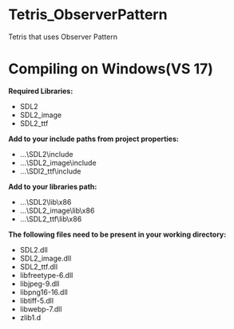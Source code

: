 # Tetris_ObserverPattern
Tetris that uses Observer Pattern

# Compiling on Windows(VS 17)
**Required  Libraries:**

* SDL2
* SDL2_image
* SDL2_ttf

**Add to your include paths from project properties:**

* ...\SDL2\include
* ...\SDL2_image\include
* ...\SDl2_ttf\include

**Add to your libraries path:**

* ...\SDL2\lib\x86
* ...\SDL2_image\lib\x86
* ...\SDL2_ttf\lib\x86

**The following files need to be present in your working directory:**

* SDL2.dll
* SDL2_image.dll
* SDL2_ttf.dll
* libfreetype-6.dll
* libjpeg-9.dll
* libpng16-16.dll
* libtiff-5.dll
* libwebp-7.dll
* zlib1.d
